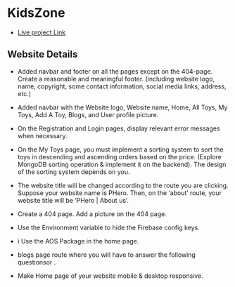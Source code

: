 # KidsZone

- [Live project Link](https://kidszone-ad07a.web.app/)

## Website Details

- Added navbar and footer on all the pages except on the 404-page. Create a reasonable and meaningful footer. (including website logo, name, copyright, some contact information, social media links, address, etc.)
- Added navbar with the Website logo, Website name, Home, All Toys, My Toys, Add A Toy, Blogs, and User profile picture.
- On the Registration and Login pages, display relevant error messages when necessary.
- On the My Toys page, you must implement a sorting system to sort the toys in descending and ascending orders based on the price. (Explore MongoDB sorting operation & implement it on the backend). The design of the sorting system depends on you.
- The website title will be changed according to the route you are clicking. Suppose your website name is PHero. Then, on the ‘about’ route, your website title will be ‘PHero | About us’.

- Create a 404 page. Add a picture on the 404 page.

- Use the Environment variable to hide the Firebase config keys.

- i Use the AOS Package in the home page.

- blogs page route where you will have to answer the following questionsor .
- Make Home page of your website mobile & desktop responsive.
